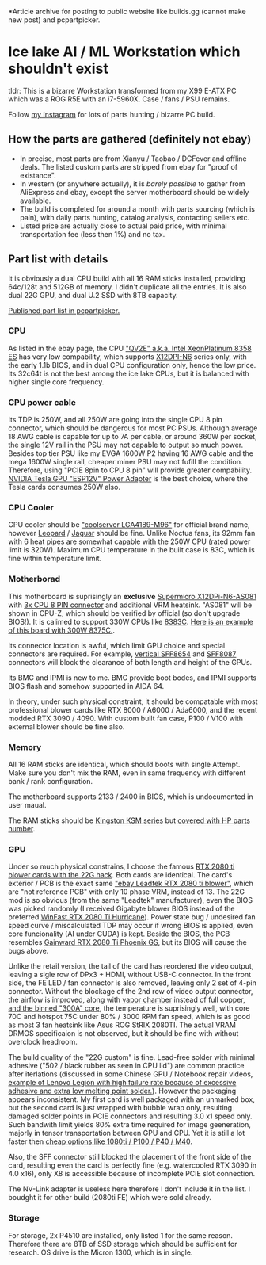 *Article archive for posting to public website like builds.gg (cannot make new post) and pcpartpicker.

# Ice lake AI / ML Workstation which shouldn't exist #

tldr: This is a bizarre Workstation transformed from my X99 E-ATX PC which was a ROG R5E with an i7-5960X. Case / fans / PSU remains.

Follow [my Instagram](https://www.instagram.com/6dammk9/) for lots of parts hunting / bizarre PC build.

## How the parts are gathered (definitely not ebay) ##

- In precise, most parts are from Xianyu / Taobao / DCFever and offline deals. The listed custom parts are stripped from ebay for "proof of existance". 
- In western (or anywhere actually), it is *barely possible* to gather from AliExpress and ebay, except the server motherboard should be widely available.
- The build is completed for around a month with parts sourcing (which is pain), with daily parts hunting, catalog analysis, contacting sellers etc.
- Listed price are actually close to actual paid price, with minimal transportation fee (less then 1%) and no tax.

## Part list with details ##

It is obviously a dual CPU build with all 16 RAM sticks installed, providing 64c/128t and 512GB of memory. I didn't duplicate all the entries. It is also dual 22G GPU, and dual U.2 SSD with 8TB capacity. 

[Published part list in pcpartpicker.](https://pcpartpicker.com/user/DammK/saved/PgrtWZ)

### CPU ###

As listed in the ebay page, the CPU ["QV2E" a.k.a. Intel Xeon​ Platinum ​8358 ES](https://www.ebay.com.hk/itm/125887688097) has very low compability, which supports [X12DPI-N6](https://www.amazon.com/SUPERMICRO-MBD-X12DPI-N6-B-Server-Motherboard-C621A/dp/B0BZRBMLGQ) series only, with the early 1.1b BIOS, and in dual CPU configuration only, hence the low price. Its 32c64t is not the best among the ice lake CPUs, but it is balanced with higher single core frequency.

### CPU power cable ###

Its TDP is 250W, and all 250W are going into the single CPU 8 pin connector, which should be dangerous for most PC PSUs. Although average 18 AWG cable is capable for up to 7A per cable, or around 360W per socket, the single 12V rail in the PSU may not capable to output so much power. Besides top tier PSU like my EVGA 1600W P2 having 16 AWG cable and the mega 1600W single rail, cheaper miner PSU may not fufill the condition. Therefore, using "PCIE 8pin to CPU 8 pin" will provide greater compability. [NVIDIA Tesla GPU "ESP12V" Power Adapter](https://www.ebay.com/itm/134592371927) is the best choice, where the Tesla cards consumes 250W also. 

### CPU Cooler ###

CPU cooler should be ["coolserver LGA4189-M96"](https://m.coolserver.com.cn/product_view_335_287.html) for official brand name, however [Leopard](https://www.ebay.com/itm/234900698174) / [Jaguar](https://www.ebay.com/itm/166352798317) should be fine. Unlike Noctua fans, its 92mm fan with 6 heat pipes are somewhat capable with the 250W CPU (rated power limit is 320W). Maximum CPU temperature in the built case is 83C, which is fine within temperature limit. 

### Motherborad ###

This motherboard is suprisingly an **exclusive** [Supermicro X12DPi-N6-AS081](https://www.v2ex.com/t/907306) with [3x CPU 8 PIN connector](https://www.chinafix.com/thread-1331197-1-1.html) and additional VRM heatsink. "AS081" will be shown in CPU-Z, which should be verified by official (so don't upgrade BIOS!). It is calimed to support 330W CPUs like [8383C](https://www.cpu-world.com/CPUs/Xeon/Intel-Xeon%208383C.html). [Here is an example of this board with 300W 8375C.](https://xmrig.com/benchmark/4tREmm).

Its connector location is awful, which limit GPU choice and special connectors are required. For example, [vertical SFF8654](https://www.amazon.com/Cablecc-SFF-8639-Slimline-SFF-8654-Mainboard/dp/B09CYC3HRY?th=1) and [SFF8087](https://www.amazon.com/Cable-Matters-Internal-SFF-8087-Breakout/dp/B012BPLYJC) connectors will block the clearance of both length and height of the GPUs.

Its BMC and IPMI is new to me. BMC provide boot bodes, and IPMI supports BIOS flash and somehow supported in AIDA 64.

In theory, under such physical constraint, it should be compatable with most professional blower cards like RTX 8000 / A6000 / Ada6000, and the recent modded RTX 3090 / 4090. With custom built fan case, P100 / V100 with external blower should be fine also.

### Memory ###

All 16 RAM sticks are identical, which should boots with single Attempt. Make sure you don't mix the RAM, even in same frequency with different bank / rank configuration. 

The motherboard supports 2133 / 2400 in BIOS, which is undocumented in user maual.

The RAM sticks should be [Kingston KSM series](https://www.amazon.com/-/zh_TW/KSM24RD4-32MEI/dp/B07BGFDNZ1) but [covered with HP parts number](https://www.ebay.com/itm/265799563533). 

### GPU ###

Under so much physical constrains, I choose the famous [RTX 2080 ti blower cards with the 22G hack](https://2080ti22g.com/). Both cards are identical. The card's exterior / PCB is the exact same ["ebay Leadtek RTX 2080 ti blower"](https://www.ebay.com/itm/374465596451), which are "not reference PCB" with only 10 phase VRM, instead of 13. The 22G mod is so obvious (from the same "Leadtek" manufacturer), even the BIOS was picked randomly (I received Gigabyte blower BIOS instead of the preferred [WinFast RTX 2080 Ti Hurricane](https://www.techpowerup.com/vgabios/258295/258295)). Power state bug / undesired fan speed curve / miscalculated TDP may occur if wrong BIOS is applied, even core funcionality (AI under CUDA) is kept. Beside the BIOS, the PCB resembles [Gainward RTX 2080 Ti Phoenix GS](https://www.igorslab.de/en/rescue-a-gainward-rtx-2080-ti-phoenix-gs-waermeleit-pads-right-replace-practice/), but its BIOS will cause the bugs above.

Unlike the retail version, the tail of the card has reordered the video output, leaving a sigle row of DPx3 + HDMI, without USB-C connector. In the front side, the FE LED / fan connector is also removed, leaving only 2 set of 4-pin connector. Without the blockage of the 2nd row of video output connector, the airflow is improved, along with [vapor chamber](https://www.gigabyte.com/Graphics-Card/GV-N208TTURBO-OC-11GC-rev-10#kf) instead of full copper, [and the binned "300A" core](https://www.overclock.net/threads/official-nvidia-rtx-2080-ti-owners-club.1706276/), the temperature is suprisingly well, with core 70C and hotspot 75C under 80% / 3000 RPM fan speed, which is as good as most 3 fan heatsink like Asus ROG StRIX 2080TI. The actual VRAM DRMOS specificaion is not observed, but it should be fine with without overclock headroom.

The build quality of the "22G custom" is fine. Lead-free solder with minimal adhesive ("502 / black rubber as seen in CPU lid") are common practice after iterlations (discussed in some Chinese GPU / Notebook repair videos, [example of Lenovo Legion with high failure rate because of excessive adhesive and extra low melting point solder.](https://www.youtube.com/watch?v=wUnQLhoHQZk&ab_channel=%E9%9D%93%E4%BB%94%E4%BF%AE%E6%9C%BAPC-Repair)). However the packaging appears inconsistent. My first card is well packaged with an unmarked box, but the second card is just wrapped with bubble wrap only, resulting damaged solder points in PCIE connectors and resulting 3.0 x1 speed only. Such bandwith limit yields 80% extra time required for image geeneration, majorly in tensor transportation between GPU and CPU. Yet it is still a lot faster then [cheap options like 1080ti / P100 / P40 / M40](https://github.com/6DammK9/nai-anime-pure-negative-prompt/blob/main/ch04/readme.md#chapter-04b-extra-making-use-of-m40-24gb-for-generating-large-images). 

Also, the SFF connector still blocked the placement of the front side of the card, resulting even the card is perfectly fine (e.g. watercooled RTX 3090 in 4.0 x16), only X8 is accessible because of incomplete PCIE slot connection.

The NV-Link adapter is useless here therefore I don't include it in the list. I boudght it for other build (2080ti FE) which were sold already.

### Storage ###

For storage, 2x P4510 are installed, only listed 1 for the same reason. Therefore there are 8TB of SSD storage which should be sufficient for research. OS drive is the Micron 1300, which is in single.
